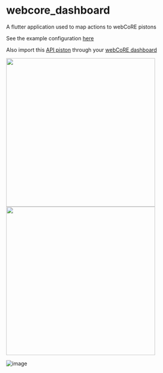 # webcore_dashboard

A flutter application used to map actions to webCoRE pistons

See the example configuration [here](https://github.com/TSedlar/webcore-dashboard-app/blob/master/dashboard-config-example.json)

Also import this [API piston](https://github.com/TSedlar/webcore-dashboard-app/blob/master/piston-import.png) through your [webCoRE dashboard](https://dashboard.webcore.co/)

<p>
  <img width="400" src="https://user-images.githubusercontent.com/924309/147612641-551be11d-fd7e-491f-9409-6c151e8784bf.png" />
  <img width="400" src="https://user-images.githubusercontent.com/924309/147612657-fe100bd3-6bce-4722-93f2-36b1197b8401.png" />
</p>

![image](https://user-images.githubusercontent.com/924309/147612498-bd5863c9-ccfc-4773-96f1-107e0bd6f88e.png)
